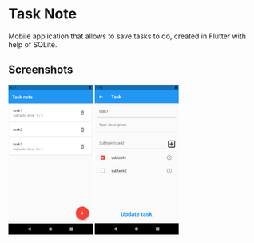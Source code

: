 # Task Note
Mobile application that allows to save tasks to do, created in Flutter with help of SQLite.

## Screenshots
<img src="ss1.PNG" height="300em" /> <img src="ss2.PNG" height="300em" />
